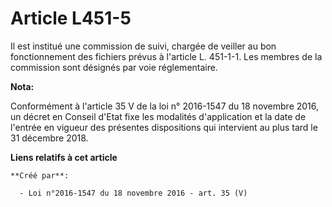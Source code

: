 # Article L451-5

Il est institué une commission de suivi, chargée de veiller au bon fonctionnement des fichiers prévus à l'article L. 451-1-1.
Les membres de la commission sont désignés par voie réglementaire.

**Nota:**

Conformément à l'article 35 V de la loi n° 2016-1547 du 18 novembre 2016, un décret en Conseil d'Etat fixe les modalités
d'application et la date de l'entrée en vigueur des présentes dispositions qui intervient au plus tard le 31 décembre 2018.

**Liens relatifs à cet article**

	**Créé par**:

	  - Loi n°2016-1547 du 18 novembre 2016 - art. 35 (V)
